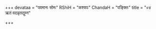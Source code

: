 +++
devataa = "पवमानः सोमः"
RShiH = "कश्यपः"
ChandaH = "पङ्क्तिः"
title = "०४ ऋतं वदन्नृतद्युम्न"

+++
